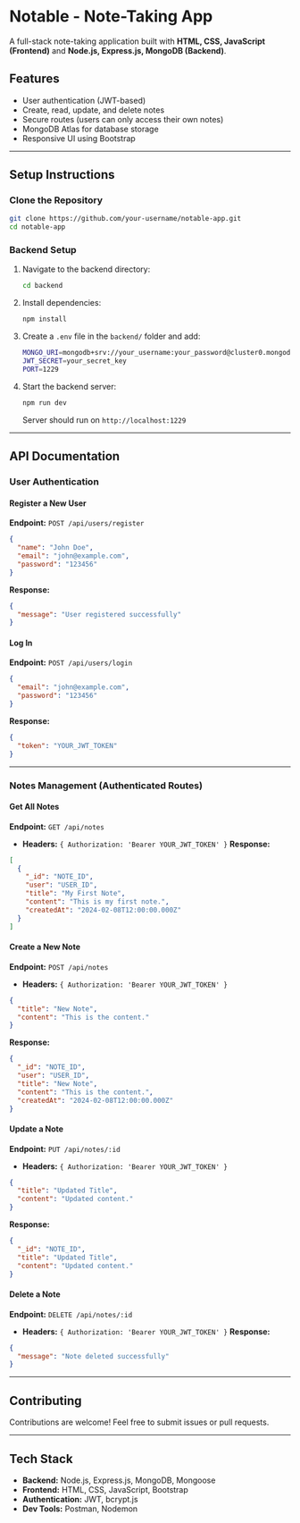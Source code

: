 # Notable - Note-Taking App

A full-stack note-taking application built with **HTML, CSS, JavaScript (Frontend)** and **Node.js, Express.js, MongoDB (Backend)**.

## Features
- User authentication (JWT-based)
- Create, read, update, and delete notes
- Secure routes (users can only access their own notes)
- MongoDB Atlas for database storage
- Responsive UI using Bootstrap

---

## Setup Instructions

### **Clone the Repository**
```sh
git clone https://github.com/your-username/notable-app.git
cd notable-app
```

### **Backend Setup**
1. Navigate to the backend directory:
   ```sh
   cd backend
   ```
2. Install dependencies:
   ```sh
   npm install
   ```
3. Create a `.env` file in the `backend/` folder and add:
   ```sh
   MONGO_URI=mongodb+srv://your_username:your_password@cluster0.mongodb.net/notesDB?retryWrites=true&w=majority
   JWT_SECRET=your_secret_key
   PORT=1229
   ```
4. Start the backend server:
   ```sh
   npm run dev
   ```
   Server should run on `http://localhost:1229`

---

## API Documentation

### **User Authentication**

#### Register a New User
**Endpoint:** `POST /api/users/register`
```json
{
  "name": "John Doe",
  "email": "john@example.com",
  "password": "123456"
}
```
**Response:**
```json
{
  "message": "User registered successfully"
}
```

#### Log In
**Endpoint:** `POST /api/users/login`
```json
{
  "email": "john@example.com",
  "password": "123456"
}
```
**Response:**
```json
{
  "token": "YOUR_JWT_TOKEN"
}
```

---

### **Notes Management** (Authenticated Routes)

#### Get All Notes
**Endpoint:** `GET /api/notes`
- **Headers:** `{ Authorization: 'Bearer YOUR_JWT_TOKEN' }`
**Response:**
```json
[
  {
    "_id": "NOTE_ID",
    "user": "USER_ID",
    "title": "My First Note",
    "content": "This is my first note.",
    "createdAt": "2024-02-08T12:00:00.000Z"
  }
]
```

#### Create a New Note
**Endpoint:** `POST /api/notes`
- **Headers:** `{ Authorization: 'Bearer YOUR_JWT_TOKEN' }`
```json
{
  "title": "New Note",
  "content": "This is the content."
}
```
**Response:**
```json
{
  "_id": "NOTE_ID",
  "user": "USER_ID",
  "title": "New Note",
  "content": "This is the content.",
  "createdAt": "2024-02-08T12:00:00.000Z"
}
```

#### Update a Note
**Endpoint:** `PUT /api/notes/:id`
- **Headers:** `{ Authorization: 'Bearer YOUR_JWT_TOKEN' }`
```json
{
  "title": "Updated Title",
  "content": "Updated content."
}
```
**Response:**
```json
{
  "_id": "NOTE_ID",
  "title": "Updated Title",
  "content": "Updated content."
}
```

#### Delete a Note
**Endpoint:** `DELETE /api/notes/:id`
- **Headers:** `{ Authorization: 'Bearer YOUR_JWT_TOKEN' }`
**Response:**
```json
{
  "message": "Note deleted successfully"
}
```

---

## Contributing
Contributions are welcome! Feel free to submit issues or pull requests.

---

## Tech Stack
- **Backend:** Node.js, Express.js, MongoDB, Mongoose
- **Frontend:** HTML, CSS, JavaScript, Bootstrap
- **Authentication:** JWT, bcrypt.js
- **Dev Tools:** Postman, Nodemon